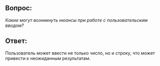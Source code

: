 ## Вопрос:
*Какие могут возникнуть нюансы при работе с пользовательским вводом?*
 
## Ответ:

Пользователь может ввести не только число, но и строку,
что может привести к неожиданным результатам.
